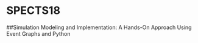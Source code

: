 # SPECTS18
##Simulation Modeling and Implementation: A Hands-On Approach Using Event Graphs and Python